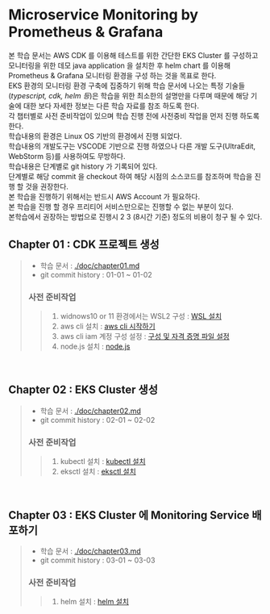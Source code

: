 # Microservice Monitoring by Prometheus & Grafana

본 학습 문서는 AWS CDK 를 이용해 테스트를 위한 간단한 EKS Cluster 를 구성하고 모니터링을 위한 데모 java application 을 설치한 후 helm chart 를 이용해 Prometheus & Grafana 모니터링 환경을 구성 하는 것을 목표로 한다.<br/>
EKS 환경의 모니터링 환경 구축에 집중하기 위해 학습 문서에 나오는 특정 기술들(*typescript, cdk, helm 등*)은 학습을 위한 최소한의 설명만을 다루며 때문에 해당 기술에 대한 보다 자세한 정보는 다른 학습 자료를 참조 하도록 한다.  <br/>
각 챕터별로 사전 준비작업이 있으며 학습 진행 전에 사전중비 작업을 먼저 진행 하도록 한다.<br/>
학습내용의 환경은 Linux OS 기반의 환경에서 진행 되었다.<br/>
학습내용의 개발도구는 VSCODE 기반으로 진행 하였으나 다른 개발 도구(UltraEdit, WebStorm 등)를 사용하여도 무방하다.<br/>
학습내용은 단계별로 git history 가 기록되어 있다.<br/>
단계별로 해당 commit 을 checkout 하여 해당 시점의 소스코드를 참조하며 학습을 진행 할 것을 권장한다.<br/>
본 학습을 진행하기 위해서는 반드시 AWS Account 가 필요하다.<br/>
본 학습을 진행 할 경우 프리티어 서비스만으로는 진행할 수 없는 부분이 있다.<br/>
본학습에서 권장하는 방법으로 진행시 $2~$3 (8시간 기준) 정도의 비용이 청구 될 수 있다.<br/>

## Chapter 01 : CDK 프로젝트 생성
> - 학습 문서 : [./doc/chapter01.md](./doc/chapter01.md)
> - git commit history : 01-01 ~ 01-02
>### 사전 준비작업
> >1. widnows10 or 11 환경에서는 WSL2 구성 : [WSL 설치](https://docs.microsoft.com/ko-kr/windows/wsl/install)
> >1. aws cli 설치 : [aws cli 시작하기](https://docs.aws.amazon.com/ko_kr/cli/latest/userguide/cli-chap-getting-started.html)
> >1. aws cli iam 계정 구성 설정 : [구성 및 자격 증명 파일 설정](https://docs.aws.amazon.com/ko_kr/cli/latest/userguide/cli-configure-files.html)
> >1. node.js 설치 : [node.js](https://nodejs.org/en/)
<br/>

## Chapter 02 : EKS Cluster 생성
> - 학습 문서 : [./doc/chapter02.md](./doc/chapter02.md)
> - git commit history : 02-01 ~ 02-02
>### 사전 준비작업
> >1. kubectl 설치 : [kubectl 설치](https://docs.aws.amazon.com/ko_kr/eks/latest/userguide/install-kubectl.html)
> >1. eksctl 설치 : [eksctl 설치](https://docs.aws.amazon.com/ko_kr/eks/latest/userguide/eksctl.html)
> >
<br/>

## Chapter 03 : EKS Cluster 에 Monitoring Service 배포하기
> - 학습 문서 : [./doc/chapter03.md](./doc/chapter03.md)
> - git commit history : 03-01 ~ 03-03
>### 사전 준비작업
> >1. helm 설치 : [helm 설치](https://helm.sh/docs/intro/install/)
<br/>
